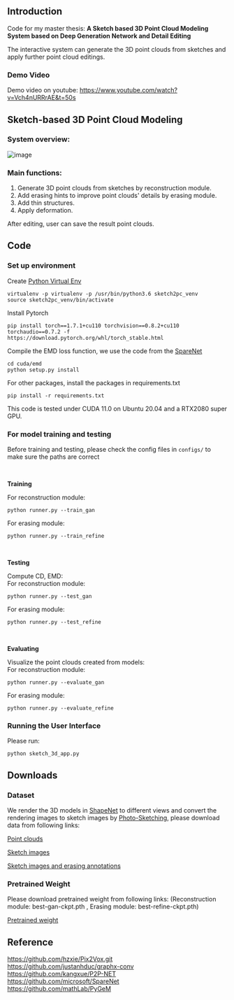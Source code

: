 ## Introduction
Code for my master thesis: **A Sketch based 3D Point Cloud Modeling System based on Deep Generation Network and Detail Editing**

The interactive system can generate the 3D point clouds from sketches and apply further point cloud editings.

### Demo Video
Demo video on youtube: https://www.youtube.com/watch?v=Vch4nURRrAE&t=50s

## Sketch-based 3D Point Cloud Modeling
### System overview:
![image](https://user-images.githubusercontent.com/27956674/153366179-b50d9409-d666-427e-8d0b-e8827d8ca950.png)

### Main functions:
1. Generate 3D point clouds from sketches by reconstruction module.
2. Add erasing hints to improve point clouds' details by erasing module.
3. Add thin structures.
4. Apply deformation.

After editing, user can save the result point clouds.

## Code
### Set up environment
Create [Python Virtual Env](https://docs.python.org/zh-tw/3/tutorial/venv.html)
```
virtualenv -p virtualenv -p /usr/bin/python3.6 sketch2pc_venv
source sketch2pc_venv/bin/activate
```

Install Pytorch
```
pip install torch==1.7.1+cu110 torchvision==0.8.2+cu110 torchaudio==0.7.2 -f https://download.pytorch.org/whl/torch_stable.html
```

Compile the EMD loss function, we use the code from the [SpareNet](https://github.com/microsoft/SpareNet)
```
cd cuda/emd
python setup.py install
```

For other packages, install the packages in requirements.txt
```
pip install -r requirements.txt
```

This code is tested under CUDA 11.0 on Ubuntu 20.04 and a RTX2080 super GPU.

### For model training and testing
Before training and testing, please check the config files in `configs/` to make sure the paths are correct

<br />

**Training**

For reconstruction module:
```
python runner.py --train_gan
```

For erasing module:
```
python runner.py --train_refine
```

<br />

**Testing**

Compute CD, EMD:<br />
For reconstruction module:
```
python runner.py --test_gan
```

For erasing module:
```
python runner.py --test_refine
```

<br />

**Evaluating**

Visualize the point clouds created from models:<br />
For reconstruction module:
```
python runner.py --evaluate_gan
```

For erasing module:
```
python runner.py --evaluate_refine
```

### Running the User Interface
Please run:
```
python sketch_3d_app.py
```

## Downloads
### Dataset

We render the 3D models in [ShapeNet](https://shapenet.org/) to different views and convert the rendering images to
sketch images by [Photo-Sketching](https://github.com/mtli/PhotoSketch), please download data from following links:

[Point clouds](https://drive.google.com/file/d/1YIKbuMugOGbTT5bbtpfuPC0EHv8P7kZh/view?usp=sharing) 

[Sketch images](https://drive.google.com/file/d/1kibjgEdlkqeUIEumexFKe2SWif0LX2xN/view?usp=sharing)

[Sketch images and erasing annotations](https://drive.google.com/file/d/1rmhTHiXXDHULu4DwEQ3j1iLR7tnvXXQC/view?usp=sharing)

### Pretrained Weight

Please download pretrained weight from following links: (Reconstruction module: best-gan-ckpt.pth , Erasing module: best-refine-ckpt.pth)

[Pretrained weight](https://drive.google.com/file/d/14OH7S2oMbJT4JVkTpdLougQG-hC1xkYi/view?usp=sharing)

## Reference
https://github.com/hzxie/Pix2Vox.git <br />
https://github.com/justanhduc/graphx-conv <br />
https://github.com/kangxue/P2P-NET <br />
https://github.com/microsoft/SpareNet <br />
https://github.com/mathLab/PyGeM
